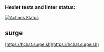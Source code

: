 ### Hexlet tests and linter status:
[![Actions Status](https://github.com/isour/layout-designer-project-lvl3/workflows/hexlet-check/badge.svg)](https://github.com/isour/layout-designer-project-lvl3/actions)

## surge
[https://hchat.surge.sh](https://hchat.surge.sh)
